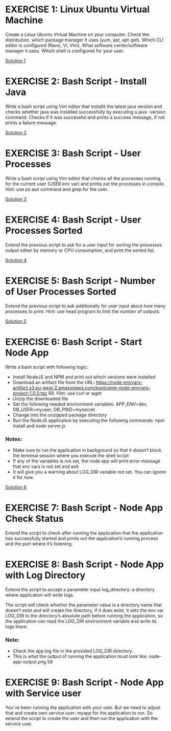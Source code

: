 # EXERCISE 1: Linux Ubuntu Virtual Machine

Create a Linux Ubuntu Virtual Machine on your computer. Check the distribution, which package manager it uses (yum, apt, apt-get). Which CLI editor is configured (Nano, Vi, Vim). What software center/software manager it uses. Which shell is configured for your user.

[Solution 1](./1_system_info.sh)

# EXERCISE 2: Bash Script - Install Java
Write a bash script using Vim editor that installs the latest java version and checks whether java was installed successfully by executing a java -version command. Checks if it was successful and prints a success message, if not prints a failure message.

[Solution 2](./2_install_java.sh)

# EXERCISE 3: Bash Script - User Processes
Write a bash script using Vim editor that checks all the processes running for the current user (USER env var) and prints out the processes in console. Hint: use ps aux command and grep for the user.

[Solution 3](./3_process_checker.sh)

# EXERCISE 4: Bash Script - User Processes Sorted
Extend the previous script to ask for a user input for sorting the processes output either by memory or CPU consumption, and print the sorted list.

[Solution 4](./4_process_checker_sort.sh)

# EXERCISE 5: Bash Script - Number of User Processes Sorted
Extend the previous script to ask additionally for user input about how many processes to print. Hint: use head program to limit the number of outputs.

[Solution 5](./5_process_checker_count.sh)

# EXERCISE 6: Bash Script - Start Node App
Write a bash script with following logic:

- Install NodeJS and NPM and print out which versions were installed
- Download an artifact file from the URL: https://node-envvars-artifact.s3.eu-west-2.amazonaws.com/bootcamp-node-envvars-project-1.0.0.tgz 68. Hint: use curl or wget
- Unzip the downloaded file
- Set the following needed environment variables: APP_ENV=dev, DB_USER=myuser, DB_PWD=mysecret
- Change into the unzipped package directory
- Run the NodeJS application by executing the following commands: npm install and node server.js

### Notes:

- Make sure to run the application in background so that it doesn’t block the terminal session where you execute the shell script
- If any of the variables is not set, the node app will print error message that env vars is not set and exit
- It will give you a warning about LOG_DIR variable not set. You can ignore it for now.

[Solution 6](./6_install_and_setup_node_js.sh)

# EXERCISE 7: Bash Script - Node App Check Status
Extend the script to check after running the application that the application has successfully started and prints out the application’s running process and the port where it’s listening.

# EXERCISE 8: Bash Script - Node App with Log Directory
Extend the script to accept a parameter input log_directory: a directory where application will write logs.

The script will check whether the parameter value is a directory name that doesn’t exist and will create the directory, if it does exist, it sets the env var LOG_DIR to the directory’s absolute path before running the application, so the application can read the LOG_DIR environment variable and write its logs there.

### Note:

- Check the app.log file in the provided LOG_DIR directory.
- This is what the output of running the application must look like: node-app-output.png 58

# EXERCISE 9: Bash Script - Node App with Service user
You’ve been running the application with your user. But we need to adjust that and create own service user: myapp for the application to run. So extend the script to create the user and then run the application with the service user.